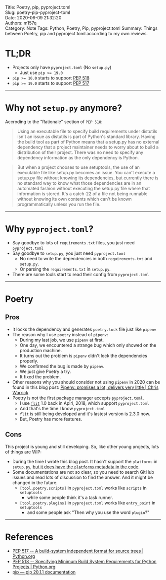Title: Poetry, pip, pyproject.toml  
Slug: poetry-pip-pyproject-toml  
Date: 2020-06-09 21:32:20  
Authors: m157q  
Category: Note
Tags: Python, Poetry, Pip, pyproject.toml
Summary: Things between Poetry, pip and pyproject.toml according to my own reviews.


# TL;DR

- Projects only have `pyproject.toml` (No `setup.py`)
    - Just use `pip >= 19.0`
- `pip >= 10.0` starts to support [PEP 518](https://www.python.org/dev/peps/pep-0518/)
- `pip >= 19.0` starts to support [PEP 517](https://www.python.org/dev/peps/pep-0517/)

---

# Why not `setup.py` anymore?

Accroding to the "Rationale" section of `PEP 518`:
> Using an executable file to specify build requirements under distutils isn't an issue as distutils is part of Python's standard library. Having the build tool as part of Python means that a setup.py has no external dependency that a project maintainer needs to worry about to build a distribution of their project. There was no need to specify any dependency information as the only dependency is Python.

> But when a project chooses to use setuptools, the use of an executable file like setup.py becomes an issue. You can't execute a setup.py file without knowing its dependencies, but currently there is no standard way to know what those dependencies are in an automated fashion without executing the setup.py file where that information is stored. It's a catch-22 of a file not being runnable without knowing its own contents which can't be known programmatically unless you run the file.

---

# Why `pyproject.toml`?

- Say goodbye to lots of `requirements.txt` files, you just need `pyproject.toml`
- Say goodbye to `setup.py`, you just need `pyproject.toml`
    - No need to write the dependencies in both `requirements.txt` and `setup.py`.
    - Or parsing the `requirements.txt` in `setup.py`.
- There are some tools start to read their config from `pyproject.toml`

---

# Poetry

## Pros

- It locks the dependency and generates `poetry.lock` file just like `pipenv`
- The reason why I use `poetry` instead of `pipenv`:
    - During my last job, we use `pipenv` at first.
    - One day, we encountered a strange bug which only showed on the production machine.
    - It turns out the problem is `pipenv` didn't lock the dependencies properly.
    - We confirmed the bug is made by `pipenv`.
    - We just give Poetry a try.
    - It fixed the problem.
- Other reasons why you should consider not using `pipenv` in 2020 can be found in this blog post: [Pipenv: promises a lot, delivers very little | Chris Warrick](https://chriswarrick.com/blog/2018/07/17/pipenv-promises-a-lot-delivers-very-little/#a-2020-update-updated)
- Poetry is not the first package manager accepts `pyproject.toml`.
    - I use [`flit`](https://github.com/takluyver/flit) 1.0 back in Apirl, 2018, which support `pyproject.toml`
    - And that's the time I know `pyproject.toml`
    - `flit` is still being developed and it's lastest version is 2.3.0 now.
    - But, Poetry has more features.

## Cons

This project is young and still developing. So, like other young projects, lots of things are WIP:

- During the time I wrote this blog post. It hasn't support the `platforms` in `setup.py`, [but it does have the `platforms` metadata in the code](https://github.com/python-poetry/poetry/blob/845ae55c3c85714e4234c9ad46d3c8665f2592db/poetry/masonry/metadata.py#L12).
- Some documentations are not so clear, so you need to search GitHub issues and read lots of discussion to find the answer. And it might be changed in the future.
    - `[tool.poetry.scripts]` in `pyproject.toml` works like `scripts` in `setuptools`
        - while some people think it's a task runner.
    - `[tool.poetry.plugins]` in `pyproject.toml` works like `entry_point` in `setuptools`
        - and some people ask "Then why you use the word `plugin`?"

---

# References

+ [PEP 517 -- A build-system independent format for source trees | Python.org](https://www.python.org/dev/peps/pep-0517/)
+ [PEP 518 -- Specifying Minimum Build System Requirements for Python Projects | Python.org](https://www.python.org/dev/peps/pep-0518/)
+ [pip — pip 20.1.1 documentation](https://pip.pypa.io/en/stable/reference/pip/#pep-517-and-518-support)
